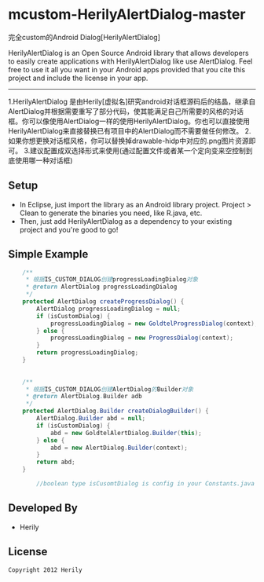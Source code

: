 mcustom-HerilyAlertDialog-master
================================

完全custom的Android Dialog[HerilyAlertDialog]

HerilyAlertDialog is an Open Source Android library that allows developers to easily create applications 
with HerilyAlertDialog like use AlertDialog. Feel free to use it all you want in your Android apps provided that you cite this project and include the license in your app.

-----
1.HerilyAlertDialog 是由Herily[虚拟名]研究android对话框源码后的结晶，继承自AlertDialog并根据需要重写了部分代码，使其能满足自己所需要的风格的对话框。你可以像使用AlertDialog一样的使用HerilyAlertDialog。你也可以直接使用HerilyAlertDialog来直接替换已有项目中的AlertDialog而不需要做任何修改。
2.如果你想更换对话框风格，你可以替换掉drawable-hidp中对应的.png图片资源即可。
3.建议配置成双选择形式来使用(通过配置文件或者某一个定向变来空控制到底使用哪一种对话框)


Setup
-----
* In Eclipse, just import the library as an Android library project. Project > Clean to generate the binaries 
you need, like R.java, etc.
* Then, just add HerilyAlertDialog as a dependency to your existing project and you're good to go!

Simple Example
-----
```java
	/**
	 * 根据IS_CUSTOM_DIALOG创建progressLoadingDialog对象
	 * @return AlertDialog progressLoadingDialog
	 */
	protected AlertDialog createProgressDialog() {
		AlertDialog progressLoadingDialog = null;
		if (isCustomDialog) {
			progressLoadingDialog = new GoldtelProgressDialog(context);
		} else {
			progressLoadingDialog = new ProgressDialog(context);
		}
		return progressLoadingDialog;
	}
	
	
	/**
	 * 根据IS_CUSTOM_DIALOG创建AlertDialog的Builder对象
	 * @return AlertDialog.Builder adb
	 */
	protected AlertDialog.Builder createDialogBuilder() {
		AlertDialog.Builder abd = null;
		if (isCustomDialog) {
			abd = new GoldtelAlertDialog.Builder(this);
		} else {
			abd = new AlertDialog.Builder(context);
		}
		return abd;
	}

        //boolean type isCusomtDialog is config in your Constants.java 
```

Developed By
------------
* Herily

License
-------

    Copyright 2012 Herily
    
